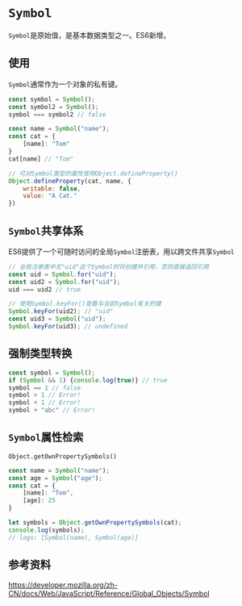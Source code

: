 # `Symbol`

`Symbol`是原始值，是基本数据类型之一。ES6新增。

## 使用

`Symbol`通常作为一个对象的私有键。

```javascript
const symbol = Symbol();
const symbol2 = Symbol();
symbol === symbol2 // false

const name = Symbol("name");
const cat = {
    [name]: "Tom"
}
cat[name] // "Tom"

// 可对Symbol类型的属性使用Object.defineProperty()
Object.defineProperty(cat, name, {
    writable: false,
    value: "A Cat."
})
```

## `Symbol`共享体系

ES6提供了一个可随时访问的全局`Symbol`注册表，用以跨文件共享`Symbol`

```javascript
// 全局注册表中无"uid"这个Symbol时将创建并引用，否则直接返回引用
const uid = Symbol.for("uid");
const uid2 = Symbol.for("uid");
uid === uid2 // true

// 使用Symbol.keyFor()查看与当前Symbol有关的键
Symbol.keyFor(uid2); // "uid"
const uid3 = Symbol("uid");
Symbol.keyFor(uid3); // undefined
```

## 强制类型转换

```javascript
const symbol = Symbol();
if (Symbol && 1) {console.log(true)} // true
symbol == 1 // false
symbol > 1 // Error!
symbol + 1 // Error!
symbol + "abc" // Error!
```

## `Symbol`属性检索

`Object.getOwnPropertySymbols()`

```javascript
const name = Symbol("name");
const age = Symbol("age");
const cat = {
    [name]: "Tom",
    [age]: 25
}

let symbols = Object.getOwnPropertySymbols(cat);
console.log(symbols);
// logs: [Symbol(name), Symbol(age)]
```

## 参考资料

<https://developer.mozilla.org/zh-CN/docs/Web/JavaScript/Reference/Global_Objects/Symbol>